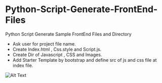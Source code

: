 # Python-Script-Generate-FrontEnd-Files
Python Script Generate Sample FrontEnd Files and Directory 
- Ask user for project file name.
- Create Index.html , Css.style and Script.js.
- Create Dir of Javascript , CSS and Images.
- Add Starter Template by bootstrap and define src of js and css file at index file.

![Alt Text](https://github.com/YoussefMohamed2k19/Python-Script-Generate-FrontEnd-Files/blob/master/Record.gif)